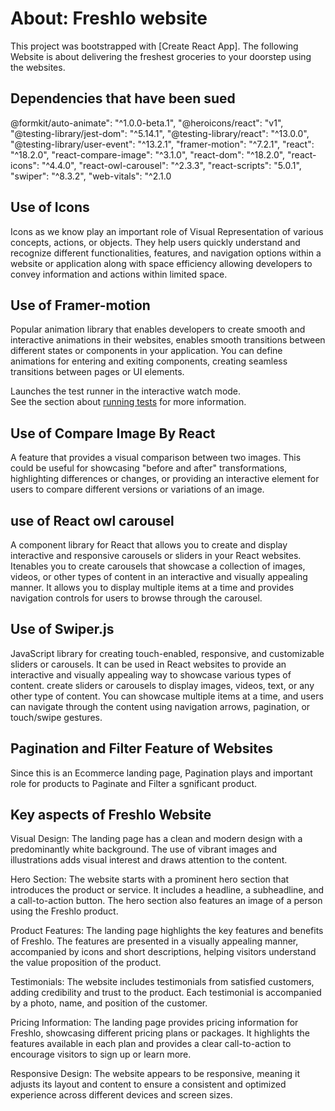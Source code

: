 # About: Freshlo website

This project was bootstrapped with [Create React App]. The following Website is about delivering the freshest groceries to
your doorstep using the websites.

## Dependencies that have been sued
@formkit/auto-animate": "^1.0.0-beta.1",
    "@heroicons/react": "v1",
    "@testing-library/jest-dom": "^5.14.1",
    "@testing-library/react": "^13.0.0",
    "@testing-library/user-event": "^13.2.1",
    "framer-motion": "^7.2.1",
    "react": "^18.2.0",
    "react-compare-image": "^3.1.0",
    "react-dom": "^18.2.0",
    "react-icons": "^4.4.0",
    "react-owl-carousel": "^2.3.3",
    "react-scripts": "5.0.1",
    "swiper": "^8.3.2",
    "web-vitals": "^2.1.0


## Use of Icons
Icons as we know play an important role of Visual Representation of various concepts, actions, or objects. They help users quickly understand and recognize different functionalities, features, and navigation options within a website or application along with space efficiency allowing developers to convey information and actions within limited space.


## Use of Framer-motion
Popular animation library that enables developers to create smooth and interactive animations in their websites, enables smooth transitions between different states or components in your application. You can define animations for entering and exiting components, creating seamless transitions between pages or UI elements.

Launches the test runner in the interactive watch mode.\
See the section about [running tests](https://facebook.github.io/create-react-app/docs/running-tests) for more information.

##  Use of Compare Image By React
A feature that provides a visual comparison between two images. This could be useful for showcasing "before and after" transformations, highlighting differences or changes, or providing an interactive element for users to compare different versions or variations of an image. 

## use of React owl carousel
A component library for React that allows you to create and display interactive and responsive carousels or sliders in your React websites. Itenables you to create carousels that showcase a collection of images, videos, or other types of content in an interactive and visually appealing manner. It allows you to display multiple items at a time and provides navigation controls for users to browse through the carousel.

## Use of Swiper.js
JavaScript library for creating touch-enabled, responsive, and customizable sliders or carousels. It can be used in React websites to provide an interactive and visually appealing way to showcase various types of content. create sliders or carousels to display images, videos, text, or any other type of content. You can showcase multiple items at a time, and users can navigate through the content using navigation arrows, pagination, or touch/swipe gestures.

## Pagination and Filter Feature of Websites

Since this is an Ecommerce landing page, Pagination plays and important role for products to Paginate and Filter a sgnificant product.

## Key aspects of Freshlo Website
Visual Design: The landing page has a clean and modern design with a predominantly white background. The use of vibrant images and illustrations adds visual interest and draws attention to the content.

Hero Section: The website starts with a prominent hero section that introduces the product or service. It includes a headline, a subheadline, and a call-to-action button. The hero section also features an image of a person using the Freshlo product.

Product Features: The landing page highlights the key features and benefits of Freshlo. The features are presented in a visually appealing manner, accompanied by icons and short descriptions, helping visitors understand the value proposition of the product.

Testimonials: The website includes testimonials from satisfied customers, adding credibility and trust to the product. Each testimonial is accompanied by a photo, name, and position of the customer.

Pricing Information: The landing page provides pricing information for Freshlo, showcasing different pricing plans or packages. It highlights the features available in each plan and provides a clear call-to-action to encourage visitors to sign up or learn more.

Responsive Design: The website appears to be responsive, meaning it adjusts its layout and content to ensure a consistent and optimized experience across different devices and screen sizes.
